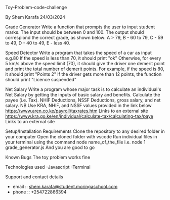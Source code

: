 Toy-Problem-code-challenge

By Shem Karafa 24/03/2024

Grade Generator
Write a function that prompts the user to input student marks. The input should be between 0 and 100. The output should correspiond the correct grade, as shown below:
A > 79, B - 60 to 79, C - 59 to 49, D - 40 to 49, E - less 40.

Speed Detector
Write a program that takes the speed of a car as input e.g.80 If the speed is less than 70, it should print "ok" Otherwise, for every 5 km/s above the speed limit (70), it should give the driver one demerit point and print the total number of demerit points.
For example, if the speed is 80, it should print "Points 2" If the driver gets more than 12 points, the function should print "Licence suspended"

Net Salary
Write a program whose major task is to calculate an individual's Net Salary by getting the inputs of basic salary and benefits. Calculate the payee (i.e. Tax). NHIF Deductions, NSSF Deductions, gross salary, and net salary.
NB Use KRA, NHIF, and NSSF values provided in the link below
https://www.aren.co.ke/payroll/taxrates.htm Links to an external site
https://www.kra.go.ke/en/individual/calculate-tax/calculating-tax/paye Links to an external site

Setup/Installation Requirements
Clone the repository to any desired folder in your computer
Open the cloned folder with vscode
Run individual files in your terminal using the command node name_of_the_file i.e. node 1 grade_generator.js
And you are good to go

Known Bugs
The toy problem works fine

Technologies used
-Javascript
-Terminal

Support and contact details
- email :: shem.karafa@student.moringaschool.com
- phone :: +254722866394